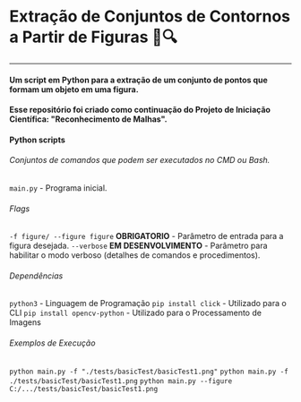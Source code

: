 # Extração de Conjuntos de Contornos a Partir de Figuras  🐍🔍
---
#### Um script em Python para a extração de um conjunto de pontos que formam um objeto em uma figura.
#### Esse repositório foi criado como continuação do Projeto de Iniciação Científica: "Reconhecimento de Malhas".

#### Python scripts
###### Conjuntos de comandos que podem ser executados no CMD ou Bash.
`main.py` - Programa inicial.
###### Flags
`-f figure/ --figure figure` **OBRIGATORIO** - Parâmetro de entrada para a figura desejada.
`--verbose` **EM DESENVOLVIMENTO** - Parâmetro para habilitar o modo verboso (detalhes de comandos e procedimentos).

###### Dependências
`python3` - Linguagem de Programação
`pip install click` - Utilizado para o CLI
`pip install opencv-python` - Utilizado para o Processamento de Imagens

###### Exemplos de Execução
`python main.py -f "./tests/basicTest/basicTest1.png"`
`python main.py -f ./tests/basicTest/basicTest1.png`
`python main.py --figure C:/.../tests/basicTest/basicTest1.png`